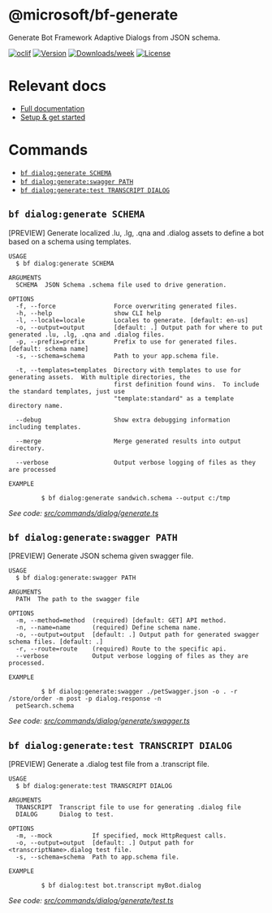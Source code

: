 <!-- omit in TOC -->
@microsoft/bf-generate
======================

Generate Bot Framework Adaptive Dialogs from JSON schema.

[![oclif](https://img.shields.io/badge/cli-oclif-brightgreen.svg)](https://oclif.io)
[![Version](https://img.shields.io/npm/v/@microsoft/bf-generate.svg)](https://npmjs.org/package/@microsoft/bf-generate)
[![Downloads/week](https://img.shields.io/npm/dw/@microsoft/bf-generate.svg)](https://npmjs.org/package/@microsoft/bf-generate)
[![License](https://img.shields.io/npm/l/@microsoft/bf-generate.svg)](https://github.com/Microsoft/https://github.com/Microsoft/BotBuilder-Samples/blob/master/package.json)

# Relevant docs

- [Full documentation](https://github.com/microsoft/BotBuilder-Samples/tree/master/experimental/generation/generator)
- [Setup & get started](https://github.com/microsoft/BotBuilder-Samples/tree/master/experimental/generation/generator/docs/get-started.md)

# Commands

<!-- commands -->
* [`bf dialog:generate SCHEMA`](#bf-dialoggenerate-schema)
* [`bf dialog:generate:swagger PATH`](#bf-dialoggenerateswagger-path)
* [`bf dialog:generate:test TRANSCRIPT DIALOG`](#bf-dialoggeneratetest-transcript-dialog)

## `bf dialog:generate SCHEMA`

[PREVIEW] Generate localized .lu, .lg, .qna and .dialog assets to define a bot based on a schema using templates.

```
USAGE
  $ bf dialog:generate SCHEMA

ARGUMENTS
  SCHEMA  JSON Schema .schema file used to drive generation.

OPTIONS
  -f, --force                Force overwriting generated files.
  -h, --help                 show CLI help
  -l, --locale=locale        Locales to generate. [default: en-us]
  -o, --output=output        [default: .] Output path for where to put generated .lu, .lg, .qna and .dialog files.
  -p, --prefix=prefix        Prefix to use for generated files. [default: schema name]
  -s, --schema=schema        Path to your app.schema file.

  -t, --templates=templates  Directory with templates to use for generating assets.  With multiple directories, the
                             first definition found wins.  To include the standard templates, just use
                             "template:standard" as a template directory name.

  --debug                    Show extra debugging information including templates.

  --merge                    Merge generated results into output directory.

  --verbose                  Output verbose logging of files as they are processed

EXAMPLE

         $ bf dialog:generate sandwich.schema --output c:/tmp
```

_See code: [src/commands/dialog/generate.ts](https://github.com/Microsoft/BotBuilder-Samples/blob/v1.0.0/src/commands/dialog/generate.ts)_

## `bf dialog:generate:swagger PATH`

[PREVIEW] Generate JSON schema given swagger file.

```
USAGE
  $ bf dialog:generate:swagger PATH

ARGUMENTS
  PATH  The path to the swagger file

OPTIONS
  -m, --method=method  (required) [default: GET] API method.
  -n, --name=name      (required) Define schema name.
  -o, --output=output  [default: .] Output path for generated swagger schema files. [default: .]
  -r, --route=route    (required) Route to the specific api.
  --verbose            Output verbose logging of files as they are processed.

EXAMPLE

         $ bf dialog:generate:swagger ./petSwagger.json -o . -r /store/order -m post -p dialog.response -n 
  petSearch.schema
```

_See code: [src/commands/dialog/generate/swagger.ts](https://github.com/Microsoft/BotBuilder-Samples/blob/v1.0.0/src/commands/dialog/generate/swagger.ts)_

## `bf dialog:generate:test TRANSCRIPT DIALOG`

[PREVIEW] Generate a .dialog test file from a .transcript file.

```
USAGE
  $ bf dialog:generate:test TRANSCRIPT DIALOG

ARGUMENTS
  TRANSCRIPT  Transcript file to use for generating .dialog file
  DIALOG      Dialog to test.

OPTIONS
  -m, --mock           If specified, mock HttpRequest calls.
  -o, --output=output  [default: .] Output path for <transcriptName>.dialog test file.
  -s, --schema=schema  Path to app.schema file.

EXAMPLE

         $ bf dialog:test bot.transcript myBot.dialog
```

_See code: [src/commands/dialog/generate/test.ts](https://github.com/Microsoft/BotBuilder-Samples/blob/v1.0.0/src/commands/dialog/generate/test.ts)_
<!-- commandsstop -->
